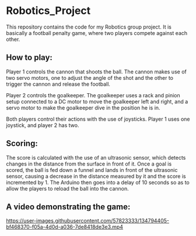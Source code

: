 # Robotics_Project

This repository contains the code for my Robotics group project.
It is basically a football penalty game, where two players compete against each other.

## How to play: 

Player 1 controls the cannon that shoots the ball. The cannon makes use of two servo motors, one to adjust the angle of the shot and the other to trigger the cannon and release the football.

Player 2 controls the goalkeeper. The goalkeeper uses a rack and pinion setup connected to a DC motor to move the goalkeeper left and right, and a servo motor to make the goalkeeper dive in the position he is in. 

Both players control their actions with the use of joysticks. Player 1 uses one joystick, and player 2 has two. 

## Scoring: 

The score is calculated with the use of an ultrasonic sensor, which detects changes in the distance from the surface in front of it. Once a goal is scored, the ball is fed down a funnel and lands in front of the ultrasonic sensor, causing a decrease in the distance measured by it and the score is incremented by 1. The Arduino then goes into a delay of 10 seconds so as to allow the players to reload the ball into the cannon.

## A video demonstrating the game:

https://user-images.githubusercontent.com/57823333/134794405-bf468370-f05a-4d0d-a036-7de8418de3e3.mp4

